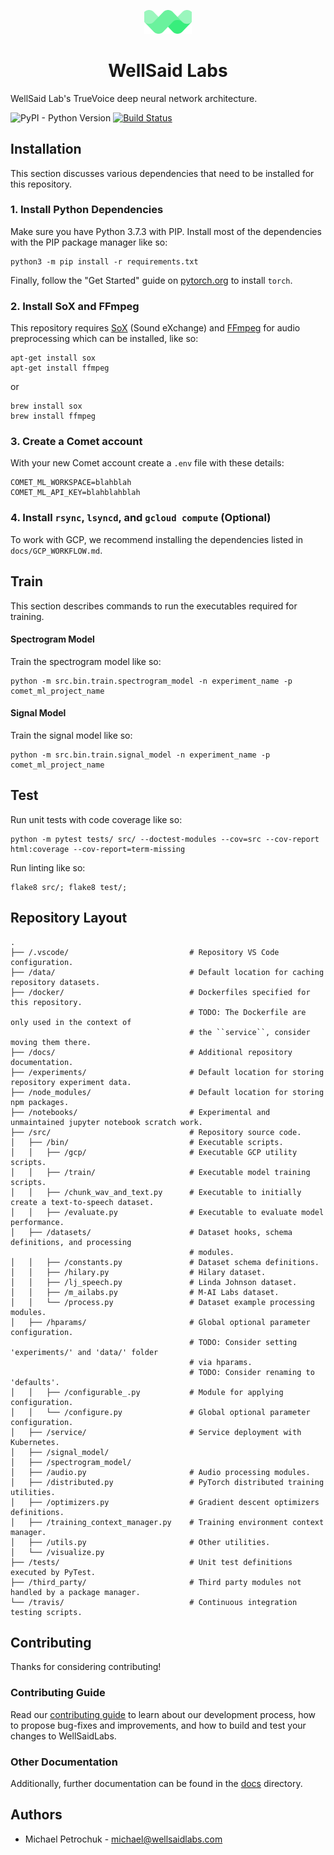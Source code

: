 
<p align="center"><img width="15%" src="logo.png" /></p>

<h1 align="center">WellSaid Labs</h3>

WellSaid Lab's TrueVoice deep neural network architecture.

![PyPI - Python Version](https://img.shields.io/badge/python-3.6-blue.svg)
[![Build Status](https://travis-ci.com/AI2Incubator/WellSaidLabs.svg?token=xKbC739Gn2ssU4AStE7z&branch=master)](https://travis-ci.com/AI2Incubator/WellSaidLabs)

## Installation

This section discusses various dependencies that need to be installed for this repository.

### 1. Install Python Dependencies

Make sure you have Python 3.7.3 with PIP. Install most of the dependencies with the PIP package
manager like so:

    python3 -m pip install -r requirements.txt

Finally, follow the "Get Started" guide on [pytorch.org](pytorch.org) to install ``torch``.

### 2. Install SoX and FFmpeg

This repository requires [SoX](http://sox.sourceforge.net/) (Sound eXchange) and
[FFmpeg](https://ffmpeg.org/) for audio preprocessing which can be installed, like so:

    apt-get install sox
    apt-get install ffmpeg

or

    brew install sox
    brew install ffmpeg

### 3. Create a Comet account

With your new Comet account create a ``.env`` file with these details:

    COMET_ML_WORKSPACE=blahblah
    COMET_ML_API_KEY=blahblahblah

### 4. Install ``rsync``, ``lsyncd``, and ``gcloud compute`` (Optional)

To work with GCP, we recommend installing the dependencies listed in ``docs/GCP_WORKFLOW.md``.

## Train

This section describes commands to run the executables required for training.

#### Spectrogram Model

Train the spectrogram model like so:

    python -m src.bin.train.spectrogram_model -n experiment_name -p comet_ml_project_name

#### Signal Model

Train the signal model like so:

    python -m src.bin.train.signal_model -n experiment_name -p comet_ml_project_name

## Test

Run unit tests with code coverage like so:

    python -m pytest tests/ src/ --doctest-modules --cov=src --cov-report html:coverage --cov-report=term-missing

Run linting like so:

    flake8 src/; flake8 test/;


## Repository Layout

```
.
├── /.vscode/                           # Repository VS Code configuration.
├── /data/                              # Default location for caching repository datasets.
├── /docker/                            # Dockerfiles specified for this repository.
                                        # TODO: The Dockerfile are only used in the context of
                                        # the ``service``, consider moving them there.
├── /docs/                              # Additional repository documentation.
├── /experiments/                       # Default location for storing repository experiment data.
├── /node_modules/                      # Default location for storing npm packages.
├── /notebooks/                         # Experimental and unmaintained jupyter notebook scratch work.
├── /src/                               # Repository source code.
│   ├── /bin/                           # Executable scripts.
│   │   ├── /gcp/                       # Executable GCP utility scripts.
│   │   ├── /train/                     # Executable model training scripts.
│   │   ├── /chunk_wav_and_text.py      # Executable to initially create a text-to-speech dataset.
│   │   ├── /evaluate.py                # Executable to evaluate model performance.
│   ├── /datasets/                      # Dataset hooks, schema definitions, and processing
                                        # modules.
│   │   ├── /constants.py               # Dataset schema definitions.
│   │   ├── /hilary.py                  # Hilary dataset.
│   │   ├── /lj_speech.py               # Linda Johnson dataset.
│   │   ├── /m_ailabs.py                # M-AI Labs dataset.
│   │   └── /process.py                 # Dataset example processing modules.
│   ├── /hparams/                       # Global optional parameter configuration.
                                        # TODO: Consider setting 'experiments/' and 'data/' folder
                                        # via hparams.
                                        # TODO: Consider renaming to 'defaults'.
│   │   ├── /configurable_.py           # Module for applying configuration.
│   │   └── /configure.py               # Global optional parameter configuration.
│   ├── /service/                       # Service deployment with Kubernetes.
│   ├── /signal_model/
│   ├── /spectrogram_model/
│   ├── /audio.py                       # Audio processing modules.
│   ├── /distributed.py                 # PyTorch distributed training utilities.
│   ├── /optimizers.py                  # Gradient descent optimizers definitions.
│   ├── /training_context_manager.py    # Training environment context manager.
│   ├── /utils.py                       # Other utilities.
│   └── /visualize.py
├── /tests/                             # Unit test definitions executed by PyTest.
├── /third_party/                       # Third party modules not handled by a package manager.
└── /travis/                            # Continuous integration testing scripts.
```

## Contributing

Thanks for considering contributing!

### Contributing Guide

Read our
[contributing guide](https://github.com/AI2Incubator/WellSaidLabs/blob/master/docs/CONTRIBUTING.md)
to learn about our development process, how to propose bug-fixes and improvements, and how to build
and test your changes to WellSaidLabs.

### Other Documentation

Additionally, further documentation can be found in the
[docs](https://github.com/AI2Incubator/WellSaidLabs/blob/master/docs/) directory.

## Authors

* Michael Petrochuk - michael@wellsaidlabs.com
